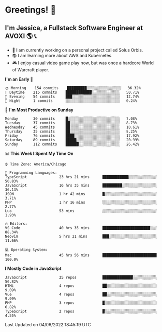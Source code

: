# Greetings! 🧠

## I'm Jessica, a Fullstack Software Engineer at AVOXI 🌎 📞

- 🌟 I am currently working on a personal project called Solus Orbis.
- 📚 I am learning more about AWS and Kubernetes.
- 🎮 I enjoy casual video game play now, but was once a hardcore World of Warcraft player.

<!--START_SECTION:waka-->
**I'm an Early 🐤** 

```text
🌞 Morning    154 commits    █████████░░░░░░░░░░░░░░░░   36.32% 
🌆 Daytime    215 commits    ████████████░░░░░░░░░░░░░   50.71% 
🌃 Evening    54 commits     ███░░░░░░░░░░░░░░░░░░░░░░   12.74% 
🌙 Night      1 commits      ░░░░░░░░░░░░░░░░░░░░░░░░░   0.24%

```
📅 **I'm Most Productive on Sunday** 

```text
Monday       30 commits     █░░░░░░░░░░░░░░░░░░░░░░░░   7.08% 
Tuesday      37 commits     ██░░░░░░░░░░░░░░░░░░░░░░░   8.73% 
Wednesday    45 commits     ██░░░░░░░░░░░░░░░░░░░░░░░   10.61% 
Thursday     35 commits     ██░░░░░░░░░░░░░░░░░░░░░░░   8.25% 
Friday       76 commits     ████░░░░░░░░░░░░░░░░░░░░░   17.92% 
Saturday     89 commits     █████░░░░░░░░░░░░░░░░░░░░   20.99% 
Sunday       112 commits    ██████░░░░░░░░░░░░░░░░░░░   26.42%

```


📊 **This Week I Spent My Time On** 

```text
⌚︎ Time Zone: America/Chicago

💬 Programming Languages: 
TypeScript               23 hrs 21 mins      ████████████░░░░░░░░░░░░░   50.83% 
JavaScript               16 hrs 35 mins      █████████░░░░░░░░░░░░░░░░   36.13% 
JSON                     1 hr 42 mins        █░░░░░░░░░░░░░░░░░░░░░░░░   3.71% 
PHP                      1 hr 16 mins        ░░░░░░░░░░░░░░░░░░░░░░░░░   2.77% 
Lua                      53 mins             ░░░░░░░░░░░░░░░░░░░░░░░░░   1.93%

🔥 Editors: 
VS Code                  40 hrs 35 mins      ██████████████████████░░░   88.34% 
Neovim                   5 hrs 21 mins       ███░░░░░░░░░░░░░░░░░░░░░░   11.66%

💻 Operating System: 
Mac                      45 hrs 56 mins      █████████████████████████   100.0%

```

**I Mostly Code in JavaScript** 

```text
JavaScript               25 repos            ██████████████░░░░░░░░░░░   56.82% 
HTML                     4 repos             ██░░░░░░░░░░░░░░░░░░░░░░░   9.09% 
Vue                      4 repos             ██░░░░░░░░░░░░░░░░░░░░░░░   9.09% 
PHP                      3 repos             █░░░░░░░░░░░░░░░░░░░░░░░░   6.82% 
TypeScript               2 repos             █░░░░░░░░░░░░░░░░░░░░░░░░   4.55%

```



 Last Updated on 04/06/2022 18:45:19 UTC
<!--END_SECTION:waka-->

<!--
**jessikuh/jessikuh** is a ✨ _special_ ✨ repository because its `README.md` (this file) appears on your GitHub profile.

Here are some ideas to get you started:

- 🔭 I’m currently working on ...
- 🌱 I’m currently learning ...
- 👯 I’m looking to collaborate on ...
- 🤔 I’m looking for help with ...
- 💬 Ask me about ...
- 📫 How to reach me: ...
- 😄 Pronouns: ...
- ⚡ Fun fact: ...
-->
